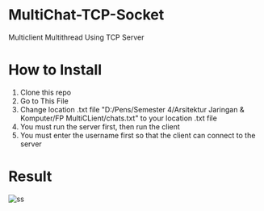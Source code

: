 # MultiChat-TCP-Socket
Multiclient Multithread Using TCP Server

# How to Install
1. Clone this repo
2. Go to This File
3. Change location .txt file
"D:/Pens/Semester 4/Arsitektur Jaringan & Komputer/FP MultiCLient/chats.txt"
to your location .txt file
4. You must run the server first, then run the client
5. You must enter the username first so that the client can connect to the server

# Result
![ss](https://user-images.githubusercontent.com/63763376/124595744-99f93a80-de8b-11eb-9a6f-6863f2df8ec4.png)

